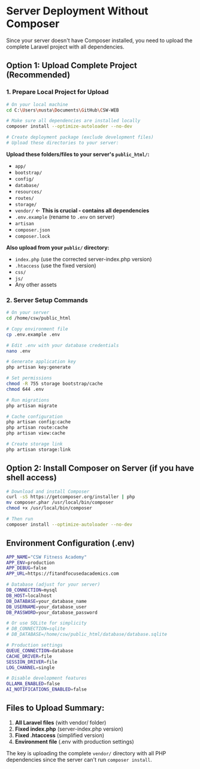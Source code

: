 # Server Deployment Without Composer

Since your server doesn't have Composer installed, you need to upload the complete Laravel project with all dependencies.

## Option 1: Upload Complete Project (Recommended)

### 1. Prepare Local Project for Upload
```bash
# On your local machine
cd C:\Users\musta\Documents\GitHub\CSW-WEB

# Make sure all dependencies are installed locally
composer install --optimize-autoloader --no-dev

# Create deployment package (exclude development files)
# Upload these directories to your server:
```

**Upload these folders/files to your server's `public_html/`:**
- `app/`
- `bootstrap/`
- `config/`
- `database/`
- `resources/`
- `routes/`
- `storage/`
- `vendor/` ← **This is crucial - contains all dependencies**
- `.env.example` (rename to `.env` on server)
- `artisan`
- `composer.json`
- `composer.lock`

**Also upload from your `public/` directory:**
- `index.php` (use the corrected server-index.php version)
- `.htaccess` (use the fixed version)
- `css/`
- `js/`
- Any other assets

### 2. Server Setup Commands
```bash
# On your server
cd /home/csw/public_html

# Copy environment file
cp .env.example .env

# Edit .env with your database credentials
nano .env

# Generate application key
php artisan key:generate

# Set permissions
chmod -R 755 storage bootstrap/cache
chmod 644 .env

# Run migrations
php artisan migrate

# Cache configuration
php artisan config:cache
php artisan route:cache
php artisan view:cache

# Create storage link
php artisan storage:link
```

## Option 2: Install Composer on Server (if you have shell access)

```bash
# Download and install Composer
curl -sS https://getcomposer.org/installer | php
mv composer.phar /usr/local/bin/composer
chmod +x /usr/local/bin/composer

# Then run
composer install --optimize-autoloader --no-dev
```

## Environment Configuration (.env)
```bash
APP_NAME="CSW Fitness Academy"
APP_ENV=production
APP_DEBUG=false
APP_URL=https://fitandfocusedacademics.com

# Database (adjust for your server)
DB_CONNECTION=mysql
DB_HOST=localhost
DB_DATABASE=your_database_name
DB_USERNAME=your_database_user
DB_PASSWORD=your_database_password

# Or use SQLite for simplicity
# DB_CONNECTION=sqlite
# DB_DATABASE=/home/csw/public_html/database/database.sqlite

# Production settings
QUEUE_CONNECTION=database
CACHE_DRIVER=file
SESSION_DRIVER=file
LOG_CHANNEL=single

# Disable development features
OLLAMA_ENABLED=false
AI_NOTIFICATIONS_ENABLED=false
```

## Files to Upload Summary:
1. **All Laravel files** (with vendor/ folder)
2. **Fixed index.php** (server-index.php version)
3. **Fixed .htaccess** (simplified version)
4. **Environment file** (.env with production settings)

The key is uploading the complete `vendor/` directory with all PHP dependencies since the server can't run `composer install`.